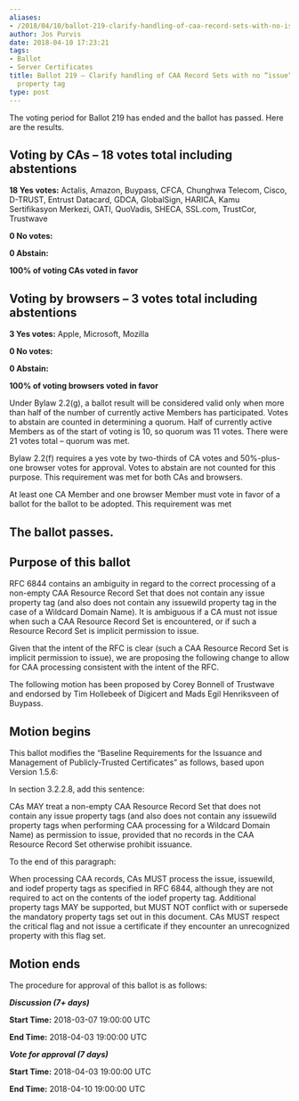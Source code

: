 ```yaml
---
aliases:
- /2018/04/10/ballot-219-clarify-handling-of-caa-record-sets-with-no-issue-issuewild-property-tag/
author: Jos Purvis
date: 2018-04-10 17:23:21
tags:
- Ballot
- Server Certificates
title: Ballot 219 – Clarify handling of CAA Record Sets with no “issue”/”issuewild”
  property tag
type: post
---
```


The voting period for Ballot 219 has ended and the ballot has passed. Here are the results.

## Voting by CAs – 18 votes total including abstentions

**18 Yes votes:** Actalis, Amazon, Buypass, CFCA, Chunghwa Telecom, Cisco, D-TRUST, Entrust Datacard, GDCA, GlobalSign, HARICA, Kamu Sertifikasyon Merkezi, OATI, QuoVadis, SHECA, SSL.com, TrustCor, Trustwave

**0 No votes:**

**0 Abstain:**

**100% of voting CAs voted in favor**

## Voting by browsers – 3 votes total including abstentions

**3 Yes votes:** Apple, Microsoft, Mozilla

**0 No votes:**

**0 Abstain:**

**100% of voting browsers voted in favor**

Under Bylaw 2.2(g), a ballot result will be considered valid only when more than half of the number of currently active Members has participated. Votes to abstain are counted in determining a quorum. Half of currently active Members as of the start of voting is 10, so quorum was 11 votes. There were 21 votes total – quorum was met.

Bylaw 2.2(f) requires a yes vote by two-thirds of CA votes and 50%-plus-one browser votes for approval. Votes to abstain are not counted for this purpose. This requirement was met for both CAs and browsers.

At least one CA Member and one browser Member must vote in favor of a ballot for the ballot to be adopted. This requirement was met

## The ballot passes.

## Purpose of this ballot

RFC 6844 contains an ambiguity in regard to the correct processing of a non-empty CAA Resource Record Set that does not contain any issue property tag (and also does not contain any issuewild property tag in the case of a Wildcard Domain Name). It is ambiguous if a CA must not issue when such a CAA Resource Record Set is encountered, or if such a Resource Record Set is implicit permission to issue.

Given that the intent of the RFC is clear (such a CAA Resource Record Set is implicit permission to issue), we are proposing the following change to allow for CAA processing consistent with the intent of the RFC.

The following motion has been proposed by Corey Bonnell of Trustwave and endorsed by Tim Hollebeek of Digicert and Mads Egil Henriksveen of Buypass.

## Motion begins

This ballot modifies the “Baseline Requirements for the Issuance and Management of Publicly-Trusted Certificates” as follows, based upon Version 1.5.6:

In section 3.2.2.8, add this sentence:

CAs MAY treat a non-empty CAA Resource Record Set that does not contain any issue property tags (and also does not contain any issuewild property tags when performing CAA processing for a Wildcard Domain Name) as permission to issue, provided that no records in the CAA Resource Record Set otherwise prohibit issuance.

To the end of this paragraph:

When processing CAA records, CAs MUST process the issue, issuewild, and iodef property tags as specified in RFC 6844, although they are not required to act on the contents of the iodef property tag. Additional property tags MAY be supported, but MUST NOT conflict with or supersede the mandatory property tags set out in this document. CAs MUST respect the critical flag and not issue a certificate if they encounter an unrecognized property with this flag set.

## Motion ends

The procedure for approval of this ballot is as follows:

_**Discussion (7+ days)**_

**Start Time:** 2018-03-07 19:00:00 UTC

**End Time:** 2018-04-03 19:00:00 UTC

_**Vote for approval (7 days)**_

**Start Time:** 2018-04-03 19:00:00 UTC

**End Time:** 2018-04-10 19:00:00 UTC